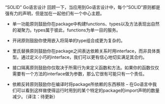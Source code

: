 “SOLID” Go语言设计
回顾一下，当应用到Go语言设计中，每个“SOLID”原则都是强有力的声明，但是加在一起他们有一个中心主题。

- 单一功能原则鼓励你在package中构建functions、types以及方法表现出自然的凝聚力。types属于彼此，functions为单一目的服务。

- 开闭原则鼓励你使用嵌入将简单的type组合成更为复杂的。

- 里氏替换原则鼓励你在package之间表达依赖关系时用interface，而非具体类型。通过定义小巧的interface，我们可以更有信心地切实满足其合约。

- 接口隔离原则鼓励你仅取决于所需行为来定义函数和方法。如果你的函数仅仅需要有一个方法的interface做为参数，那么它很有可能只有一个责任。

- 依赖反转原则鼓励你在编译时将package所依赖的东西移除 – 在Go语言中我们可以看到这样做使得运行时用到的某个特定的package的import声明的数量减少。（译注：待更新）